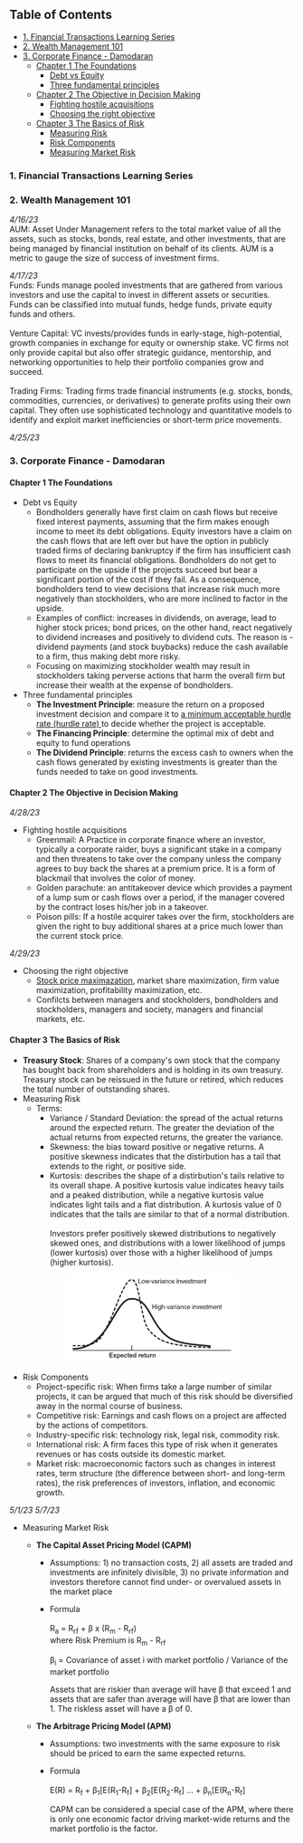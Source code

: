 ## Table of Contents
- [1. Financial Transactions Learning Series](#1-financial-transactions-learning-series)
- [2. Wealth Management 101](#2-wealth-management-101)
- [3. Corporate Finance - Damodaran](#3-corporate-finance---damodaran)
  - [Chapter 1 The Foundations](#chapter-1-the-foundations)
    - [Debt vs Equity](#debt-vs-equity)
    - [Three fundamental principles](#three-fundamental-principles)
  - [Chapter 2 The Objective in Decision Making](#chapter-2-the-objective-in-decision-making)
    - [Fighting hostile acquisitions](#fighting-hostile-acquisitions)
    - [Choosing the right objective](#choosing-the-right-objective)
  - [Chapter 3 The Basics of Risk](#chapter-3-the-basics-of-risk)
    - [Measuring Risk](#measuring-risk)
    - [Risk Components](#risk-components)
    - [Measuring Market Risk](#measuring-market-risk)


### 1. Financial Transactions Learning Series

### 2. Wealth Management 101 <br>
*4/16/23* <br>
AUM: Asset Under Management refers to the total market value of all the assets, such as stocks, bonds, real estate, and other investments, that are being managed by financial institution on behalf of its clients. AUM is a metric to gauge the size of success of investment firms.

*4/17/23* <br>
Funds: Funds manage pooled investments that are gathered from various investors and use the capital to invest in different assets or securities. Funds can be classified into mutual funds, hedge funds, private equity funds and others. <br> <br>
Venture Capital: VC invests/provides funds in early-stage, high-potential, growth companies in exchange for equity or ownership stake. VC firms not only provide capital but also offer strategic guidance, mentorship, and networking opportunities to help their portfolio companies grow and succeed. <br><br>
Trading Firms: Trading firms trade financial instruments (e.g. stocks, bonds, commodities, currencies, or derivatives) to generate profits using their own capital. They often use sophisticated technology and quantitative models to identify and exploit market inefficiencies or short-term price movements. <br>

*4/25/23*
### 3. Corporate Finance - Damodaran
#### Chapter 1 The Foundations
* Debt vs Equity <br/>
  - Bondholders generally have first claim on cash flows but receive fixed interest payments, assuming that the firm makes enough income to meet its debt obligations. Equity investors have a claim on the cash flows that are left over but have the option in publicly traded firms of declaring bankruptcy if the firm has insufficient cash flows to meet its financial obligations. Bondholders do not get to participate on the upside if the projects succeed but bear a significant portion of the cost if they fail. As a consequence, bondholders tend to view decisions that increase risk much more negatively than stockholders, who are more inclined to factor
in the upside.
  - Examples of conflict: increases in dividends, on average, lead to higher stock prices; bond prices, on the other hand, react negatively to dividend increases and positively to dividend cuts. The reason is - dividend payments (and stock buybacks) reduce the cash available to a firm, thus making debt more risky.
  - Focusing on maximizing stockholder wealth may result in stockholders taking perverse actions that harm the overall firm but increase their wealth at the expense of bondholders.
* Three fundamental principles
  - __The Investment Principle__: measure the return on a proposed investment decision and compare it to <ins> a minimum acceptable hurdle rate (hurdle rate) </ins> to decide whether the project is acceptable.
  - __The Financing Principle__: determine the optimal mix of debt and equity to fund operations
  - __The Dividend Principle__: returns the excess cash to owners when the cash flows generated by existing investments is greater than the funds needed to take on good investments.
#### Chapter 2 The Objective in Decision Making
*4/28/23* <br/>
* Fighting hostile acquisitions
  - Greenmail: A Practice in corporate finance where an investor, typically a corporate raider, buys a significant stake in a company and then threatens to take over the company unless the company agrees to buy back the shares at a premium price. It is a form of blackmail that involves the color of money.
  - Golden parachute: an antitakeover device which provides a payment of a lump sum or cash flows over a period, if the manager covered by the contract loses his/her job in a takeover.
  - Poison pills: If a hostile acquirer takes over the firm, stockholders are given the right to buy additional shares at a price much lower than the current stock price. <br/>

*4/29/23*
* Choosing the right objective
  - <ins> Stock price maximazation</ins>, market share maximization, firm value maximization, profitability maximization, etc.
  - Confilcts between managers and stockholders, bondholders and stockholders, managers and society, managers and financial markets, etc. 
  
#### Chapter 3 The Basics of Risk
* __Treasury Stock__: Shares of a company's own stock that the company has bought back from shareholders and is holding in its own treasury. Treasury stock can be reissued in the future or retired, which reduces the total number of outstanding shares.
* Measuring Risk
  - Terms:
    - Variance / Standard Deviation: the spread of the actual returns around the expected return. The greater the deviation of the actual returns from expected returns, the greater the variance.
    - Skewness: the bias toward positive or negative returns. A positive skewness indicates that the distirbution has a tail that extends to the right, or positive side.
    - Kurtosis: describes the shape of a distirbution's tails relative to its overall shape. A positive kurtosis value indicates heavy tails and a peaked distribution, while a negative kurtosis value indicates light tails and a flat distribution. A kurtosis value of 0 indicates that the tails are similar to that of a normal distribution. <br/> <br/>
    Investors prefer positively skewed distributions to negatively skewed ones, and distributions with a lower likelihood of jumps (lower kurtosis) over those with a higher likelihood of jumps (higher kurtosis).
<p align="center">
  <img src="screenshots/return-variance.PNG" alt="Return and Variance" width="300">
</p> 

    
* Risk Components
  - Project-specific risk: When firms take a large number of similar projects, it can be argued that much of this risk should be diversified away in the normal course of business.
  - Competitive risk: Earnings and cash flows on a project are affected by the actions of competitors.
  - Industry-specific risk: technology risk, legal risk, commodity risk.
  - International risk: A firm faces this type of risk when it generates revenues or has costs outside its domestic market.
  - Market risk: macroeconomic factors such as changes in interest rates, term structure (the difference between short- and long-term rates), the risk preferences of investors, inflation, and economic growth. <br/>

*5/1/23*
*5/7/23*
* Measuring Market Risk
  - __The Capital Asset Pricing Model (CAPM)__
    - Assumptions: 1) no transaction costs, 2) all assets are traded and investments are infinitely divisible, 3) no private information and investors therefore cannot find under- or overvalued assets in the market place
    - Formula <br/> <br/>
      R<sub>a</sub> = R<sub>rf</sub> + &beta; x (R<sub>m</sub> - R<sub>rf</sub>) <br/> 
      where Risk Premium is R<sub>m</sub> - R<sub>rf</sub> <br/>
    
      &beta;<sub>i</sub> = Covariance of asset i with market portfolio / Variance of the market portfolio <br/>
      
      Assets that are riskier than average will have &beta; that exceed 1 and assets that are safer than average will have &beta; that are lower than 1. The riskless asset will have a &beta; of 0.

  - __The Arbitrage Pricing Model (APM)__
    - Assumptions: two investments with the same exposure to risk should be priced to earn the same expected returns. <br/>
    - Formula <br/> <br/>
      E(R) = R<sub>f</sub> + &beta;<sub>1</sub>[E(R<sub>1</sub>-R<sub>f</sub>] + &beta;<sub>2</sub>[E(R<sub>2</sub>-R<sub>f</sub>] ... + &beta;<sub>n</sub>[E(R<sub>n</sub>-R<sub>f</sub>]
      
      CAPM can be considered a special case of the APM, where there is only one economic factor driving market-wide returns and the market portfolio is the factor.
